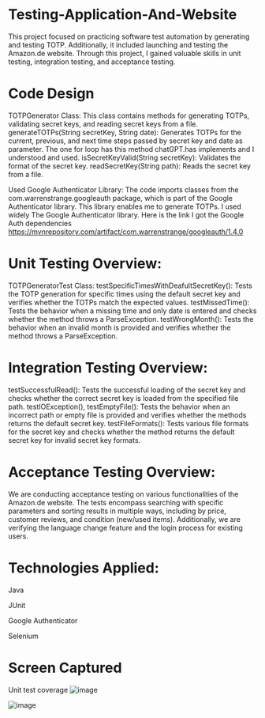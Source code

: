 # Testing-Application-And-Website
This project focused on practicing software test automation by generating and testing TOTP. 
Additionally, it included launching and testing the Amazon.de website. 
Through this project, I gained valuable skills in unit testing, integration testing, and acceptance testing.

# Code Design
TOTPGenerator Class:
This class contains methods for generating TOTPs, validating secret keys, and reading secret keys from a file. 
generateTOTPs(String secretKey, String date): Generates TOTPs for the current, previous, and next time steps 
passed by secret key and date as parameter. The one for loop has this method chatGPT.has implements and I 
understood and used. 
isSecretKeyValid(String secretKey): Validates the format of the secret key. 
readSecretKey(String path): Reads the secret key from a file. 

Used Google Authenticator Library:
The code imports classes from the com.warrenstrange.googleauth package, which is part of the Google 
Authenticator library. This library enables me to generate TOTPs. I used widely The Google Authenticator 
library. Here is the link I got the Google Auth dependencies 
https://mvnrepository.com/artifact/com.warrenstrange/googleauth/1.4.0

# Unit Testing Overview:
TOTPGeneratorTest Class:
testSpecificTimesWithDeafultSecretKey():
Tests the TOTP generation for specific times using the default secret key and verifies whether the TOTPs match 
the expected values.
testMissedTime():
Tests the behavior when a missing time and only date is entered and checks whether the method throws a 
ParseException.
testWrongMonth():
Tests the behavior when an invalid month is provided and verifies whether the method throws a 
ParseException.

# Integration Testing Overview:
testSuccessfulRead():
Tests the successful loading of the secret key and checks whether the correct secret key is loaded from 
the specified file path.
testIOException(), testEmptyFile():
Tests the behavior when an incorrect path or empty file is provided and verifies whether the methods
returns the default secret key.
testFileFormats():
Tests various file formats for the secret key and checks whether the method returns the default secret 
key for invalid secret key formats.

# Acceptance Testing Overview:
We are conducting acceptance testing on various functionalities of the Amazon.de website. 
The tests encompass searching with specific parameters and sorting results in multiple ways, including by price, customer reviews, and condition (new/used items). Additionally, we are verifying the language change feature and the login process for existing users.

# Technologies Applied:
Java 

JUnit

Google Authenticator

Selenium

# Screen Captured
Unit test coverage
![image](https://github.com/Abdirizak264/Testing-Application-And-Website/assets/115321486/17bae749-cce1-4d09-9c2c-9bcc9010c363)

![image](https://github.com/Abdirizak264/Testing-Application-And-Website/assets/115321486/1e36d613-849b-4e82-b276-3bc6907dc393)




